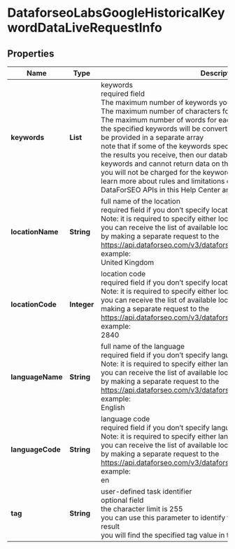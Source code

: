# DataforseoLabsGoogleHistoricalKeywordDataLiveRequestInfo


## Properties

| Name | Type | Description | Notes |
|------------ | ------------- | ------------- | -------------|
**keywords** | **List<String>** | keywords<br>required field<br>The maximum number of keywords you can specify: 700<br>The maximum number of characters for each keyword: 80<br>The maximum number of words for each keyword phrase: 10<br>the specified keywords will be converted to lowercase format, data will be provided in a separate array<br>note that if some of the keywords specified in this array are omitted in the results you receive, then our database doesn’t contain such keywords and cannot return data on them<br>you will not be charged for the keywords omitted in the results<br>learn more about rules and limitations of keyword and keywords fields in DataForSEO APIs in this Help Center article |[optional]|
**locationName** | **String** | full name of the location<br>required field if you don’t specify location_code<br>Note: it is required to specify either location_name or location_code<br>you can receive the list of available locations with their location_name by making a separate request to the<br>https://api.dataforseo.com/v3/dataforseo_labs/locations_and_languages<br>example:<br>United Kingdom |[optional]|
**locationCode** | **Integer** | location code<br>required field if you don’t specify location_name<br>Note: it is required to specify either location_name or location_code<br>you can receive the list of available locations with their location_code by making a separate request to the<br>https://api.dataforseo.com/v3/dataforseo_labs/locations_and_languages<br>example:<br>2840 |[optional]|
**languageName** | **String** | full name of the language<br>required field if you don’t specify language_code<br>Note: it is required to specify either language_name or language_code<br>you can receive the list of available locations with their language_name by making a separate request to the<br>https://api.dataforseo.com/v3/dataforseo_labs/locations_and_languages<br>example:<br>English |[optional]|
**languageCode** | **String** | language code<br>required field if you don’t specify language_name<br>Note: it is required to specify either language_name or language_code<br>you can receive the list of available locations with their language_code by making a separate request to the<br>https://api.dataforseo.com/v3/dataforseo_labs/locations_and_languages<br>example:<br>en |[optional]|
**tag** | **String** | user-defined task identifier<br>optional field<br>the character limit is 255<br>you can use this parameter to identify the task and match it with the result<br>you will find the specified tag value in the data object of the response |[optional]|